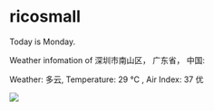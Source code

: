 # ricosmall

Today is Monday.

Weather infomation of 深圳市南山区， 广东省， 中国: 

Weather: 多云, Temperature: 29 ℃ , Air Index: 37 优

<img src="https://github-readme-stats.vercel.app/api?username=ricosmall&show_icons=true" />
